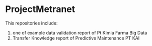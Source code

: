 # ProjectMetranet
This repositories include:
1. one of example data validation report of Pt Kimia Farma Big Data
2. Transfer Knowledge report of Predictive Maintenance PT KAI
